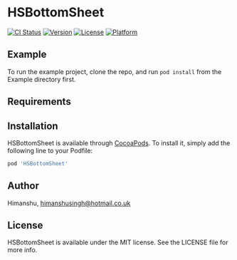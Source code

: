 # HSBottomSheet

[![CI Status](https://img.shields.io/travis/Himanshu/HSBottomSheet.svg?style=flat)](https://travis-ci.org/Himanshu/HSBottomSheet)
[![Version](https://img.shields.io/cocoapods/v/HSBottomSheet.svg?style=flat)](https://cocoapods.org/pods/HSBottomSheet)
[![License](https://img.shields.io/cocoapods/l/HSBottomSheet.svg?style=flat)](https://cocoapods.org/pods/HSBottomSheet)
[![Platform](https://img.shields.io/cocoapods/p/HSBottomSheet.svg?style=flat)](https://cocoapods.org/pods/HSBottomSheet)

## Example

To run the example project, clone the repo, and run `pod install` from the Example directory first.

## Requirements

## Installation

HSBottomSheet is available through [CocoaPods](https://cocoapods.org). To install
it, simply add the following line to your Podfile:

```ruby
pod 'HSBottomSheet'
```

## Author

Himanshu, himanshusingh@hotmail.co.uk

## License

HSBottomSheet is available under the MIT license. See the LICENSE file for more info.
